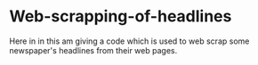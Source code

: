 # Web-scrapping-of-headlines
Here in in this am giving a code which is used to web scrap some newspaper's headlines from their web pages.
